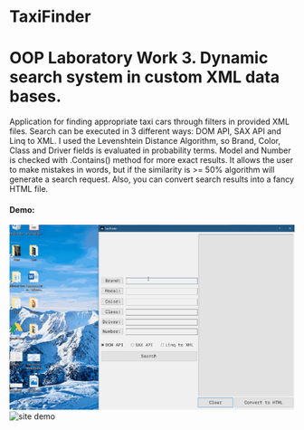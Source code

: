 # TaxiFinder
# OOP Laboratory Work 3. Dynamic search system in custom XML data bases.

Application for finding appropriate taxi cars through filters in provided XML files.
Search can be executed in 3 different ways: DOM API, SAX API and Linq to XML.
I used the Levenshtein Distance Algorithm, so Brand, Color, Class and Driver fields is evaluated in probability terms. Model and Number is checked with .Contains() method for more exact results.
It allows the user to make mistakes in words, but if the similarity is >= 50% algorithm will generate a search request.
Also, you can convert search results into a fancy HTML file.

#### Demo:
![.gif demo](/TaxiDemo.gif)
![site demo](https://i.ibb.co/Q9MmqB1/Taxi-Demo-Site.png)